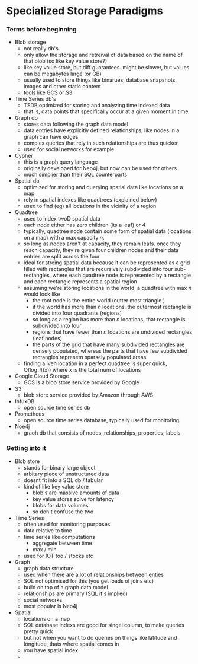 # Specialized Storage Paradigms

### Terms before beginning
- Blob storage
  - not really db's
  - only allow the storage and retreival of data based on the name of that blob (so like key value store?)
  - like key value store, but diff guarantees. might be slower, but values can be megabytes large (or GB)
  - usually used to store things like binarues, database snapshots, images and other static content
  - tools like GCS or S3
- Time Series db's
  - TSDB optimized for storing and analyzing time indexed data
  - that is, data points that specifically occur at a given moment in time
- Graph db
  - stores data following the graph data model
  - data entries have explicitly defined relationships, like nodes in a graph can have edges
  - complex queries that rely in such relationships are thus quicker
  - used for social networks for example
- Cypher
  - this is a graph query language
  - originally developed for Neo4j, but now can be used for others
  - much simplier than their SQL counterparts
- Spatial db
  - optimized for storing and querying spatial data like locations on a map
  - rely in spatial indexes like quadtrees (explained below)
  - used to find (eg) all locations in the vicinity of a region
- Quadtree
  - used to index twoD spatial data
  - each node either has zero children (its a leaf) or 4
  - typically, quadtree node contain some form of spatial data (locations on a map) with a max capacity *n*.
  - so long as nodes aren't at capacity, they remain leafs. once they reach capacity, they're given four children nodes and their data entries are split across the four
  - ideal for stroing spatial data because it can be represented as a grid filled with rectangles that are recursively subdivided into four sub-rectangles, where each quadtree node is represented by a rectangle and each rectangle represents a spatial region
  - assuming we're storing locations in the world, a quadtree with max *n* would look like
    - the root node is the entire world (outter most triangle )
    - if the world has more than *n* locations, the outermost rectangle is divided into four quadrants (regions)
    - so long as a region has more than *n* locations, that rectangle is subdivided into four
    - regions that have fewer than *n* locations are undivided rectangles (leaf nodes)
    - the parts of the grid that have many subdivided rectangles are densely populated, whereas the parts that have few subdivided rectangles represetn sparsely populated areas
  - finding a iven location in a perfect quadtree is super quick, O(log_4(x)) where x is the total num of locations
- Google Cloud Storage
  - GCS is a blob store service provided by Google
- S3
  - blob store service provided by Amazon through AWS
- InfuxDB
  - open source time series db
- Prometheus
  - open source time series database, typically used for monitoring
- Noe4j
  - graoh db that consists of nodes, relationships, properties, labels

### Getting into it
- Blob store
  - stands for binary large object
  - arbitary piece of unstructured data
  - doesnt fit into a SQL db / tabular
  - kind of like key value store
    - blob's are massive amounts of data
    - key value stores solve for latency
    - blobs for data volumes
    - so don't confuse the two
- Time Series
  - often used for monitoring purposes
  - data relative to time
  - time series like computations
    - aggregate between time
    - max / min
  - used for IOT too / stocks etc
- Graph
  - graph data structure
  - used when there are a lot of relationships between enties
  - SQL not optimised for this (you get loads of joins etc)
  - build on top of a graph data model
  - relationships are primary (SQL it's implied)
  - social networks
  - most popular is Neo4j
- Spatial
  - locations on a map
  - SQL database indexs are good for singel column, to make queries pretty quick
  - but not when you want to do queries on things like latitude and longitude, thats where spatial comes in
  - you have spatial index
  - 
